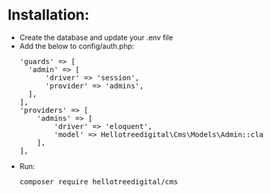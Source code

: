 <h1>Installation:</h1>

<ul>
<li>Create the database and update your .env file</li>
<li>
Add the below to config/auth.php:
<pre>
'guards' => [
  'admin' => [
      'driver' => 'session',
      'provider' => 'admins',
  ],
],
'providers' => [
    'admins' => [
        'driver' => 'eloquent',
        'model' => Hellotreedigital\Cms\Models\Admin::class,
    ],
],
</pre>
</li>
<li>
Run:
<pre>
composer require hellotreedigital/cms
</pre>
</li>
</ul>
